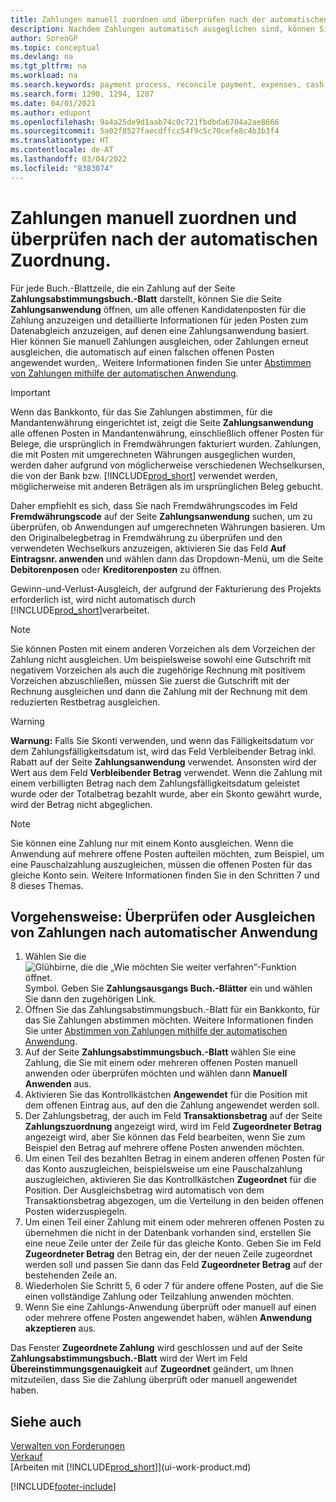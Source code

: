 ```yaml
---
title: Zahlungen manuell zuordnen und überprüfen nach der automatischen Zuordnung.
description: Nachdem Zahlungen automatisch ausgeglichen sind, können Sie alle Posten für eine Zahlung manuell überprüfen und diejenigen erneut ausgleichen, die fehlerhaft ausgeglichen wurden.
author: SorenGP
ms.topic: conceptual
ms.devlang: na
ms.tgt_pltfrm: na
ms.workload: na
ms.search.keywords: payment process, reconcile payment, expenses, cash receipts
ms.search.form: 1290, 1294, 1287
ms.date: 04/01/2021
ms.author: edupont
ms.openlocfilehash: 9a4a25de9d1aab74c0c721fbdbda6704a2ae8666
ms.sourcegitcommit: 5a02f8527faecdffcc54f9c5c70cefe8c4b3b3f4
ms.translationtype: HT
ms.contentlocale: de-AT
ms.lasthandoff: 03/04/2022
ms.locfileid: "8383074"
---
```

# <a name="review-and-apply-payments-manually-after-automatic-application"></a>Zahlungen manuell zuordnen und überprüfen nach der automatischen Zuordnung.
Für jede Buch.-Blattzeile, die ein Zahlung auf der Seite **Zahlungsabstimmungsbuch.-Blatt** darstellt, können Sie die Seite **Zahlungsanwendung** öffnen, um alle offenen Kandidatenposten für die Zahlung anzuzeigen und detaillierte Informationen für jeden Posten zum Datenabgleich anzuzeigen, auf denen eine Zahlungsanwendung basiert. Hier können Sie manuell Zahlungen ausgleichen, oder Zahlungen erneut ausgleichen, die automatisch auf einen falschen offenen Posten angewendet wurden,. Weitere Informationen finden Sie unter [Abstimmen von Zahlungen mithilfe der automatischen Anwendung](receivables-how-reconcile-payments-auto-application.md).

> [!IMPORTANT]  
>   Wenn das Bankkonto, für das Sie Zahlungen abstimmen, für die Mandantenwährung eingerichtet ist, zeigt die Seite **Zahlungsanwendung** alle offenen Posten in Mandantenwährung, einschließlich offener Posten für Belege, die ursprünglich in Fremdwährungen fakturiert wurden. Zahlungen, die mit Posten mit umgerechneten Währungen ausgeglichen wurden, werden daher aufgrund von möglicherweise verschiedenen Wechselkursen, die von der Bank bzw. [!INCLUDE[prod_short](includes/prod_short.md)] verwendet werden, möglicherweise mit anderen Beträgen als im ursprünglichen Beleg gebucht.

Daher empfiehlt es sich, dass Sie nach Fremdwährungscodes im Feld **Fremdwährungscode** auf der Seite **Zahlungsanwendung** suchen, um zu überprüfen, ob Anwendungen auf umgerechneten Währungen basieren. Um den Originalbelegbetrag in Fremdwährung zu überprüfen und den verwendeten Wechselkurs anzuzeigen, aktivieren Sie das Feld **Auf Eintragsnr. anwenden** und wählen dann das Dropdown-Menü, um die Seite **Debitorenposen** oder **Kreditorenposten** zu öffnen.

Gewinn-und-Verlust-Ausgleich, der aufgrund der Fakturierung des Projekts erforderlich ist, wird nicht automatisch durch [!INCLUDE[prod_short](includes/prod_short.md)]verarbeitet.

> [!NOTE]  
>   Sie können Posten mit einem anderen Vorzeichen als dem Vorzeichen der Zahlung nicht ausgleichen. Um beispielsweise sowohl eine Gutschrift mit negativem Vorzeichen als auch die zugehörige Rechnung mit positivem Vorzeichen abzuschließen, müssen Sie zuerst die Gutschrift mit der Rechnung ausgleichen und dann die Zahlung mit der Rechnung mit dem reduzierten Restbetrag ausgleichen.

> [!WARNING]  
>   **Warnung:** Falls Sie Skonti verwenden, und wenn das Fälligkeitsdatum vor dem Zahlungsfälligkeitsdatum ist, wird das Feld Verbleibender Betrag inkl. Rabatt auf der Seite **Zahlungsanwendung** verwendet. Ansonsten wird der Wert aus dem Feld **Verbleibender Betrag** verwendet. Wenn die Zahlung mit einem verbilligten Betrag nach dem Zahlungsfälligkeitsdatum geleistet wurde oder der Totalbetrag bezahlt wurde, aber ein Skonto gewährt wurde, wird der Betrag nicht abgeglichen.

> [!NOTE]  
>   Sie können eine Zahlung nur mit einem Konto ausgleichen. Wenn die Anwendung auf mehrere offene Posten aufteilen möchten, zum Beispiel, um eine Pauschalzahlung auszugleichen, müssen die offenen Posten für das gleiche Konto sein. Weitere Informationen finden Sie in den Schritten 7 und 8 dieses Themas.

## <a name="to-review-or-apply-payments-after-automatic-application"></a>Vorgehensweise: Überprüfen oder Ausgleichen von Zahlungen nach automatischer Anwendung
1. Wählen Sie die ![Glühbirne, die die „Wie möchten Sie weiter verfahren“-Funktion öffnet.](media/ui-search/search_small.png "Tell Me-Funktion") Symbol. Geben Sie **Zahlungsausgangs Buch.-Blätter** ein und wählen Sie dann den zugehörigen Link.
2. Öffnen Sie das Zahlungsabstimmungsbuch.-Blatt für ein Bankkonto, für das Sie Zahlungen abstimmen möchten. Weitere Informationen finden Sie unter [Abstimmen von Zahlungen mithilfe der automatischen Anwendung](receivables-how-reconcile-payments-auto-application.md).
3. Auf der Seite **Zahlungsabstimmungsbuch.-Blatt** wählen Sie eine Zahlung, die Sie mit einem oder mehreren offenen Posten manuell anwenden oder überprüfen möchten und wählen dann **Manuell Anwenden** aus.
4. Aktivieren Sie das Kontrollkästchen **Angewendet** für die Position mit dem offenen Eintrag aus, auf den die Zahlung angewendet werden soll.
5. Der Zahlungsbetrag, der auch im Feld **Transaktionsbetrag** auf der Seite **Zahlungszuordnung** angezeigt wird, wird im Feld **Zugeordneter Betrag** angezeigt wird, aber Sie können das Feld bearbeiten, wenn Sie zum Beispiel den Betrag auf mehrere offene Posten anwenden möchten.
6. Um einen Teil des bezahlten Betrag in einem anderen offenen Posten für das Konto auszugleichen, beispielsweise um eine Pauschalzahlung auszugleichen, aktivieren Sie das Kontrollkästchen **Zugeordnet** für die Position. Der Ausgleichsbetrag wird automatisch von dem Transaktionsbetrag abgezogen, um die Verteilung in den beiden offenen Posten widerzuspiegeln.
7. Um einen Teil einer Zahlung mit einem oder mehreren offenen Posten zu übernehmen die nicht in der Datenbank vorhanden sind, erstellen Sie eine neue Zeile unter der Zeile für das gleiche Konto. Geben Sie im Feld **Zugeordneter Betrag** den Betrag ein, der der neuen Zeile zugeordnet werden soll und passen Sie dann das Feld **Zugeordneter Betrag** auf der bestehenden Zeile an.
8. Wiederholen Sie Schritt 5, 6 oder 7 für andere offene Posten, auf die Sie einen vollständige Zahlung oder Teilzahlung anwenden möchten.
9. Wenn Sie eine Zahlungs-Anwendung überprüft oder manuell auf einen oder mehrere offene Posten angewendet haben, wählen **Anwendung akzeptieren** aus.

Das Fenster **Zugeordnete Zahlung** wird geschlossen und auf der Seite **Zahlungsabstimmungsbuch.-Blatt** wird der Wert im Feld **Übereinstimmungsgenauigkeit** auf **Zugeordnet** geändert, um Ihnen mitzuteilen, dass Sie die Zahlung überprüft oder manuell angewendet haben.

## <a name="see-also"></a>Siehe auch
[Verwalten von Forderungen](receivables-manage-receivables.md)  
[Verkauf](sales-manage-sales.md)  
[Arbeiten mit [!INCLUDE[prod_short](includes/prod_short.md)]](ui-work-product.md)


[!INCLUDE[footer-include](includes/footer-banner.md)]